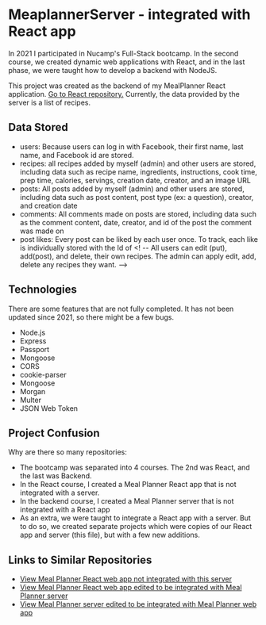 # MeaplannerServer - integrated with React app 

In 2021 I participated in Nucamp's Full-Stack bootcamp. In the second course, we created dynamic web applications with React, and in the last phase, we were taught how to develop a backend with NodeJS. 

This project was created as the backend of my MealPlanner React application. [Go to React repository.](https://github.com/madisonisfan/meaplanner-react-integration) Currently, the data provided by the server is a list of recipes. 


## Data Stored
- users: Because users can log in with Facebook, their first name, last name, and Facebook id are stored. 
- recipes: all recipes added by myself (admin) and other users are stored, including data such as recipe name, ingredients, instructions, cook time, prep time, calories, servings, creation date, creator, and an image URL 
- posts: All posts added by myself (admin) and other users are stored, including data such as post content, post type (ex: a question), creator, and creation date
- comments: All comments made on posts are stored, including data such as the comment content, date, creator, and id of the post the comment was made on
- post likes: Every post can be liked by each user once. To track, each like is individually stored with the Id of
<! --  All users can edit (put), add(post), and delete, their own recipes. The admin can apply edit, add, delete any recipes they want. -->

## Technologies 
There are some features that are not fully completed. 
It has not been updated since 2021, so there might be a few bugs. 

- Node.js
- Express
- Passport 
- Mongoose 
- CORS
- cookie-parser
- Mongoose 
- Morgan 
- Multer 
- JSON Web Token 


## Project Confusion
Why are there so many repositories: 
- The bootcamp was separated into 4 courses. The 2nd was React, and the last was Backend. 
- In the React course, I created a Meal Planner React app that is not integrated with a server. 
- In the backend course, I created a Meal Planner server that is not integrated with a React app
- As an extra, we were taught to integrate a React app with a server. But to do so, we created separate projects which were copies of our React app and server (this file), but with a few new additions.
## Links to Similar Repositories
- [View Meal Planner React web app not integrated with this server](https://github.com/madisonisfan/mealplanner-react)
- [View Meal Planner React web app edited to be integrated with Meal Planner server](https://github.com/madisonisfan/meaplanner-react-integration)
- [View Meal Planner server edited to be integrated with Meal Planner web app](https://github.com/madisonisfan/meaplanner-server-integration)
